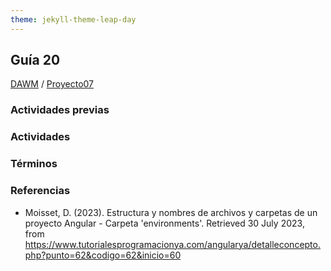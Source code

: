 ```yaml
---
theme: jekyll-theme-leap-day
---
```


## Guía 20

[DAWM](/DAWM/) / [Proyecto07](/DAWM/proyectos/2023/proyecto07)

### Actividades previas



### Actividades



### Términos



### Referencias

* Moisset, D. (2023). Estructura y nombres de archivos y carpetas de un proyecto Angular - Carpeta 'environments'. Retrieved 30 July 2023, from https://www.tutorialesprogramacionya.com/angularya/detalleconcepto.php?punto=62&codigo=62&inicio=60
